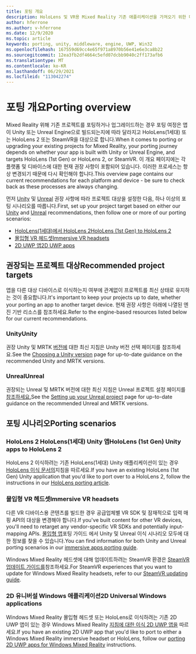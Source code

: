 ```yaml
---
title: 포팅 개요
description: HoloLens 및 VR용 Mixed Reality 기존 애플리케이션을 가져오기 위한 다양한 이식 옵션에 대한 개요입니다.
author: hferrone
ms.author: v-hferrone
ms.date: 12/9/2020
ms.topic: article
keywords: porting, unity, middleware, engine, UWP, Win32
ms.openlocfilehash: 167559d69cc4e65f971a8970b56e41e6e3ca8b22
ms.sourcegitcommit: 12ea3fb2df4664c5efd07dcbb9040c2ff173afb6
ms.translationtype: MT
ms.contentlocale: ko-KR
ms.lasthandoff: 06/29/2021
ms.locfileid: "113042274"
---
```

# <a name="porting-overview"></a><span data-ttu-id="75870-104">포팅 개요</span><span class="sxs-lookup"><span data-stu-id="75870-104">Porting overview</span></span>

<span data-ttu-id="75870-105">Mixed Reality 위해 기존 프로젝트를 포팅하거나 업그레이드하는 경우 포팅 여정은 앱이 Unity 또는 Unreal Engine으로 빌드되는지에 따라 달라지고 HoloLens(1세대) 또는 HoloLens 2 또는 SteamVR을 대상으로 합니다.</span><span class="sxs-lookup"><span data-stu-id="75870-105">When it comes to porting or upgrading your existing projects for Mixed Reality, your porting journey depends on whether your app is built with Unity or Unreal Engine, and targets HoloLens (1st Gen) or HoloLens 2, or SteamVR.</span></span> <span data-ttu-id="75870-106">이 개요 페이지에는 각 플랫폼 및 디바이스에 대한 현재 권장 사항이 포함되어 있습니다. 이러한 프로세스는 항상 변경되기 때문에 다시 확인해야 합니다.</span><span class="sxs-lookup"><span data-stu-id="75870-106">This overview page contains our current recommendations for each platform and device - be sure to check back as these processes are always changing.</span></span>

<span data-ttu-id="75870-107">먼저 [Unity](#unity) 및 [Unreal](#unreal) 권장 사항에 따라 프로젝트 대상을 설정한 다음, 하나 이상의 포팅 시나리오를 따릅니다.</span><span class="sxs-lookup"><span data-stu-id="75870-107">First, set up your project target based on either our [Unity](#unity) and [Unreal](#unreal) recommendations, then follow one or more of our porting scenarios:</span></span>

- [<span data-ttu-id="75870-108">HoloLens(1세대)에서 HoloLens 2</span><span class="sxs-lookup"><span data-stu-id="75870-108">HoloLens (1st Gen) to HoloLens 2</span></span>](#hololens-1st-gen-unity-apps-to-hololens-2)
- [<span data-ttu-id="75870-109">몰입형 VR 헤드셋</span><span class="sxs-lookup"><span data-stu-id="75870-109">Immersive VR headsets</span></span>](#immersive-vr-headsets)
- [<span data-ttu-id="75870-110">2D UWP 앱</span><span class="sxs-lookup"><span data-stu-id="75870-110">2D UWP apps</span></span>](#2d-universal-windows-applications)

## <a name="recommended-project-targets"></a><span data-ttu-id="75870-111">권장되는 프로젝트 대상</span><span class="sxs-lookup"><span data-stu-id="75870-111">Recommended project targets</span></span>

<span data-ttu-id="75870-112">앱을 다른 대상 디바이스로 이식하는지 여부에 관계없이 프로젝트를 최신 상태로 유지하는 것이 중요합니다.</span><span class="sxs-lookup"><span data-stu-id="75870-112">It's important to keep your projects up to date, whether your porting an app to another target device.</span></span> <span data-ttu-id="75870-113">현재 권장 사항은 아래에 나열된 엔진 기반 리소스를 참조하세요.</span><span class="sxs-lookup"><span data-stu-id="75870-113">Refer to the engine-based resources listed below for our current recommendations.</span></span>

### <a name="unity"></a><span data-ttu-id="75870-114">Unity</span><span class="sxs-lookup"><span data-stu-id="75870-114">Unity</span></span>

<span data-ttu-id="75870-115">권장 Unity 및 MRTK [버전에](../unity/choosing-unity-version.md) 대한 최신 지침은 Unity 버전 선택 페이지를 참조하세요.</span><span class="sxs-lookup"><span data-stu-id="75870-115">See the [Choosing a Unity version](../unity/choosing-unity-version.md) page for up-to-date guidance on the recommended Unity and MRTK versions.</span></span>

### <a name="unreal"></a><span data-ttu-id="75870-116">Unreal</span><span class="sxs-lookup"><span data-stu-id="75870-116">Unreal</span></span>

<span data-ttu-id="75870-117">권장되는 Unreal 및 MRTK 버전에 대한 최신 지침은 Unreal 프로젝트 설정 페이지를 [참조하세요.](../unreal/unreal-project-setup.md)</span><span class="sxs-lookup"><span data-stu-id="75870-117">See the [Setting up your Unreal project](../unreal/unreal-project-setup.md) page for up-to-date guidance on the recommended Unreal and MRTK versions.</span></span>

## <a name="porting-scenarios"></a><span data-ttu-id="75870-118">포팅 시나리오</span><span class="sxs-lookup"><span data-stu-id="75870-118">Porting scenarios</span></span>

### <a name="hololens-1st-gen-unity-apps-to-hololens-2"></a><span data-ttu-id="75870-119">HoloLens 2 HoloLens(1세대) Unity 앱</span><span class="sxs-lookup"><span data-stu-id="75870-119">HoloLens (1st Gen) Unity apps to HoloLens 2</span></span>

<span data-ttu-id="75870-120">HoloLens 2 이식하려는 기존 HoloLens(1세대) Unity 애플리케이션이 있는 경우 [HoloLens 이식 문서의](./porting-hl1-hl2.md)지침을 따르세요.</span><span class="sxs-lookup"><span data-stu-id="75870-120">If you have an existing HoloLens (1st Gen) Unity application that you'd like to port over to a HoloLens 2, follow the instructions in our [HoloLens porting article](./porting-hl1-hl2.md).</span></span>

### <a name="immersive-vr-headsets"></a><span data-ttu-id="75870-121">몰입형 VR 헤드셋</span><span class="sxs-lookup"><span data-stu-id="75870-121">Immersive VR headsets</span></span>

<span data-ttu-id="75870-122">다른 VR 디바이스용 콘텐츠를 빌드한 경우 공급업체별 VR SDK 및 잠재적으로 입력 매핑 API의 대상을 변경해야 합니다.</span><span class="sxs-lookup"><span data-stu-id="75870-122">If you've built content for other VR devices, you'll need to retarget any vendor-specific VR SDKs and potentially input-mapping APIs.</span></span> <span data-ttu-id="75870-123">[몰입형 앱](porting-guides.md)포팅 가이드 에서 Unity 및 Unreal 이식 시나리오 모두에 대한 정보를 찾을 수 있습니다.</span><span class="sxs-lookup"><span data-stu-id="75870-123">You can find information for both Unity and Unreal porting scenarios in our [immersive apps porting guide](porting-guides.md).</span></span>

<span data-ttu-id="75870-124">Windows Mixed Reality 헤드셋에 대해 업데이트하려는 SteamVR 환경은 [SteamVR 업데이트 가이드를](updating-your-steamvr-application-for-windows-mixed-reality.md)참조하세요.</span><span class="sxs-lookup"><span data-stu-id="75870-124">For SteamVR experiences that you want to update for Windows Mixed Reality headsets, refer to our [SteamVR updating guide](updating-your-steamvr-application-for-windows-mixed-reality.md).</span></span>

### <a name="2d-universal-windows-applications"></a><span data-ttu-id="75870-125">2D 유니버설 Windows 애플리케이션</span><span class="sxs-lookup"><span data-stu-id="75870-125">2D Universal Windows applications</span></span>

<span data-ttu-id="75870-126">Windows Mixed Reality 몰입형 헤드셋 또는 HoloLens로 이식하려는 기존 2D UWP 앱이 있는 경우 Windows Mixed Reality [지침에 대한 이식 2D UWP 앱을](building-2d-apps.md) 따르세요.</span><span class="sxs-lookup"><span data-stu-id="75870-126">If you have an existing 2D UWP app that you'd like to port to either a Windows Mixed Reality immersive headset or HoloLens, follow our [porting 2D UWP apps for Windows Mixed Reality](building-2d-apps.md) instructions.</span></span>